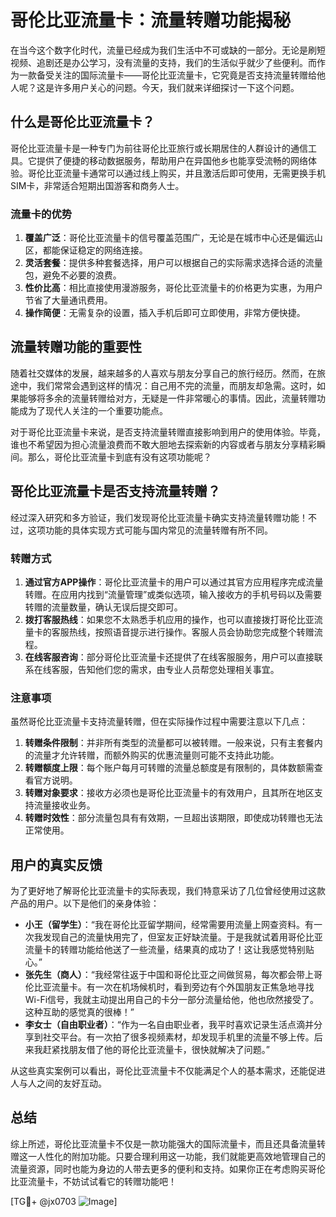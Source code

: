 # 哥伦比亚流量卡：流量转赠功能揭秘

在当今这个数字化时代，流量已经成为我们生活中不可或缺的一部分。无论是刷短视频、追剧还是办公学习，没有流量的支持，我们的生活似乎就少了些便利。而作为一款备受关注的国际流量卡——哥伦比亚流量卡，它究竟是否支持流量转赠给他人呢？这是许多用户关心的问题。今天，我们就来详细探讨一下这个问题。

## 什么是哥伦比亚流量卡？

哥伦比亚流量卡是一种专门为前往哥伦比亚旅行或长期居住的人群设计的通信工具。它提供了便捷的移动数据服务，帮助用户在异国他乡也能享受流畅的网络体验。哥伦比亚流量卡通常可以通过线上购买，并且激活后即可使用，无需更换手机SIM卡，非常适合短期出国游客和商务人士。

### 流量卡的优势

1. **覆盖广泛**：哥伦比亚流量卡的信号覆盖范围广，无论是在城市中心还是偏远山区，都能保证稳定的网络连接。
2. **灵活套餐**：提供多种套餐选择，用户可以根据自己的实际需求选择合适的流量包，避免不必要的浪费。
3. **性价比高**：相比直接使用漫游服务，哥伦比亚流量卡的价格更为实惠，为用户节省了大量通讯费用。
4. **操作简便**：无需复杂的设置，插入手机后即可立即使用，非常方便快捷。

## 流量转赠功能的重要性

随着社交媒体的发展，越来越多的人喜欢与朋友分享自己的旅行经历。然而，在旅途中，我们常常会遇到这样的情况：自己用不完的流量，而朋友却急需。这时，如果能够将多余的流量转赠给对方，无疑是一件非常暖心的事情。因此，流量转赠功能成为了现代人关注的一个重要功能点。

对于哥伦比亚流量卡来说，是否支持流量转赠直接影响到用户的使用体验。毕竟，谁也不希望因为担心流量浪费而不敢大胆地去探索新的内容或者与朋友分享精彩瞬间。那么，哥伦比亚流量卡到底有没有这项功能呢？

## 哥伦比亚流量卡是否支持流量转赠？

经过深入研究和多方验证，我们发现哥伦比亚流量卡确实支持流量转赠功能！不过，这项功能的具体实现方式可能与国内常见的流量转赠有所不同。

### 转赠方式

1. **通过官方APP操作**：哥伦比亚流量卡的用户可以通过其官方应用程序完成流量转赠。在应用内找到“流量管理”或类似选项，输入接收方的手机号码以及需要转赠的流量数量，确认无误后提交即可。
2. **拨打客服热线**：如果您不太熟悉手机应用的操作，也可以直接拨打哥伦比亚流量卡的客服热线，按照语音提示进行操作。客服人员会协助您完成整个转赠流程。
3. **在线客服咨询**：部分哥伦比亚流量卡还提供了在线客服服务，用户可以直接联系在线客服，告知他们您的需求，由专业人员帮您处理相关事宜。

### 注意事项

虽然哥伦比亚流量卡支持流量转赠，但在实际操作过程中需要注意以下几点：

1. **转赠条件限制**：并非所有类型的流量都可以被转赠。一般来说，只有主套餐内的流量才允许转赠，而额外购买的优惠流量则可能不支持此功能。
2. **转赠额度上限**：每个账户每月可转赠的流量总额度是有限制的，具体数额需查看官方说明。
3. **转赠对象要求**：接收方必须也是哥伦比亚流量卡的有效用户，且其所在地区支持流量接收业务。
4. **转赠时效性**：部分流量包具有有效期，一旦超出该期限，即使成功转赠也无法正常使用。

## 用户的真实反馈

为了更好地了解哥伦比亚流量卡的实际表现，我们特意采访了几位曾经使用过这款产品的用户。以下是他们的亲身体验：

- **小王（留学生）**：“我在哥伦比亚留学期间，经常需要用流量上网查资料。有一次我发现自己的流量快用完了，但室友正好缺流量。于是我就试着用哥伦比亚流量卡的转赠功能给他送了一些流量，结果真的成功了！这让我感觉特别贴心。”
- **张先生（商人）**：“我经常往返于中国和哥伦比亚之间做贸易，每次都会带上哥伦比亚流量卡。有一次在机场候机时，看到旁边有个外国朋友正焦急地寻找Wi-Fi信号，我就主动提出用自己的卡分一部分流量给他，他也欣然接受了。这种互助的感觉真的很棒！”
- **李女士（自由职业者）**：“作为一名自由职业者，我平时喜欢记录生活点滴并分享到社交平台。有一次拍了很多视频素材，却发现手机里的流量不够上传。后来我赶紧找朋友借了他的哥伦比亚流量卡，很快就解决了问题。”

从这些真实案例可以看出，哥伦比亚流量卡不仅能满足个人的基本需求，还能促进人与人之间的友好互动。

## 总结

综上所述，哥伦比亚流量卡不仅是一款功能强大的国际流量卡，而且还具备流量转赠这一人性化的附加功能。只要合理利用这一功能，我们就能更高效地管理自己的流量资源，同时也能为身边的人带去更多的便利和支持。如果你正在考虑购买哥伦比亚流量卡，不妨试试看它的转赠功能吧！

[TG💪+ @jx0703 ![Image](https://github.com/user-attachments/assets/dbca1d08-cadb-493c-b0ec-ad6f7a83f270)]